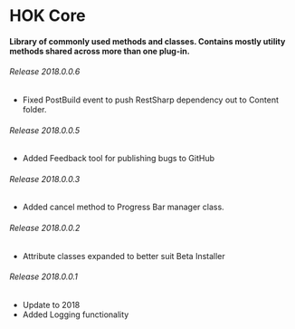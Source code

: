 # HOK Core 

#### Library of commonly used methods and classes. Contains mostly utility methods shared across more than one plug-in. 

###### Release 2018.0.0.6

* Fixed PostBuild event to push RestSharp dependency out to Content folder. 

###### Release 2018.0.0.5

* Added Feedback tool for publishing bugs to GitHub

###### Release 2018.0.0.3

* Added cancel method to Progress Bar manager class.

###### Release 2018.0.0.2

* Attribute classes expanded to better suit Beta Installer

###### Release 2018.0.0.1

* Update to 2018
* Added Logging functionality

